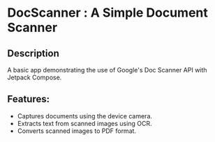 # DocScanner : A Simple Document Scanner

## Description
A basic app demonstrating the use of Google's Doc Scanner API with Jetpack Compose.

## Features:
- Captures documents using the device camera.
- Extracts text from scanned images using OCR.
- Converts scanned images to PDF format.
